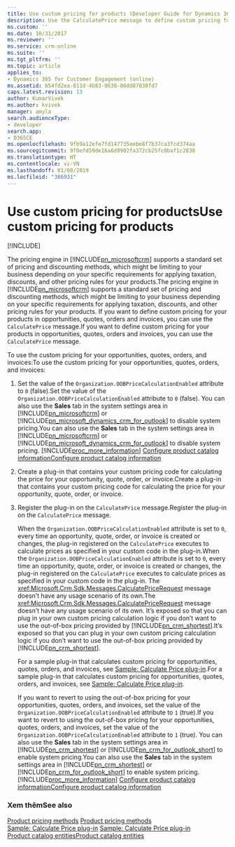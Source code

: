 ```yaml
---
title: Use custom pricing for products (Developer Guide for Dynamics 365 for Customer Engagement) | MicrosoftDocs
description: Use the CalculatePrice message to define custom pricing for products in opportunities, quotes, orders and invoices.
ms.custom: ''
ms.date: 10/31/2017
ms.reviewer: ''
ms.service: crm-online
ms.suite: ''
ms.tgt_pltfrm: ''
ms.topic: article
applies_to:
- Dynamics 365 for Customer Engagement (online)
ms.assetid: b54fd2ea-811d-4b83-8638-86dd87038fd7
caps.latest.revision: 13
author: KumarVivek
ms.author: kvivek
manager: amyla
search.audienceType:
- developer
search.app:
- D365CE
ms.openlocfilehash: 9fb9a12efe7fd147735eebe8f7b37ca3fcd374aa
ms.sourcegitcommit: 9f0efd59de16a6d9902fa372cb25fc0baf1c2838
ms.translationtype: HT
ms.contentlocale: vi-VN
ms.lasthandoff: 01/08/2019
ms.locfileid: "386931"
---
```

# <a name="use-custom-pricing-for-products"></a><span data-ttu-id="efa91-103">Use custom pricing for products</span><span class="sxs-lookup"><span data-stu-id="efa91-103">Use custom pricing for products</span></span>

[!INCLUDE[](../includes/cc_applies_to_update_9_0_0.md)]

<span data-ttu-id="efa91-104">The pricing engine in [!INCLUDE[pn_microsoftcrm](../includes/pn-microsoftcrm.md)] supports a standard set of pricing and discounting methods, which might be limiting to your business depending on your specific requirements for applying taxation, discounts, and other pricing rules for your products.</span><span class="sxs-lookup"><span data-stu-id="efa91-104">The pricing engine in [!INCLUDE[pn_microsoftcrm](../includes/pn-microsoftcrm.md)] supports a standard set of pricing and discounting methods, which might be limiting to your business depending on your specific requirements for applying taxation, discounts, and other pricing rules for your products.</span></span> <span data-ttu-id="efa91-105">If you want to define custom pricing for your products in opportunities, quotes, orders and invoices, you can use the `CalculatePrice` message.</span><span class="sxs-lookup"><span data-stu-id="efa91-105">If you want to define custom pricing for your products in opportunities, quotes, orders and invoices, you can use the `CalculatePrice` message.</span></span>  
  
 <span data-ttu-id="efa91-106">To use the custom pricing for your opportunities, quotes, orders, and invoices:</span><span class="sxs-lookup"><span data-stu-id="efa91-106">To use the custom pricing for your opportunities, quotes, orders, and invoices:</span></span>  
  
1. <span data-ttu-id="efa91-107">Set the value of the `Organization.OOBPriceCalculationEnabled` attribute to `0` (false).</span><span class="sxs-lookup"><span data-stu-id="efa91-107">Set the value of the `Organization.OOBPriceCalculationEnabled` attribute to `0` (false).</span></span> <span data-ttu-id="efa91-108">You can also use the **Sales** tab in the system settings area in [!INCLUDE[pn_microsoftcrm](../includes/pn-microsoftcrm.md)] or [!INCLUDE[pn_microsoft_dynamics_crm_for_outlook](../includes/pn-microsoft-dynamics-crm-for-outlook.md)] to disable system pricing.</span><span class="sxs-lookup"><span data-stu-id="efa91-108">You can also use the **Sales** tab in the system settings area in [!INCLUDE[pn_microsoftcrm](../includes/pn-microsoftcrm.md)] or [!INCLUDE[pn_microsoft_dynamics_crm_for_outlook](../includes/pn-microsoft-dynamics-crm-for-outlook.md)] to disable system pricing.</span></span> [!INCLUDE[proc_more_information](../includes/proc-more-information.md)] <span data-ttu-id="efa91-109">[Configure product catalog information](http://go.microsoft.com/fwlink/p/?LinkId=512492)</span><span class="sxs-lookup"><span data-stu-id="efa91-109">[Configure product catalog information](http://go.microsoft.com/fwlink/p/?LinkId=512492)</span></span>  
  
2. <span data-ttu-id="efa91-110">Create a plug-in that contains your custom pricing code for calculating the price for your opportunity, quote, order, or invoice.</span><span class="sxs-lookup"><span data-stu-id="efa91-110">Create a plug-in that contains your custom pricing code for calculating the price for your opportunity, quote, order, or invoice.</span></span>  
  
3. <span data-ttu-id="efa91-111">Register the plug-in on the `CalculatePrice` message.</span><span class="sxs-lookup"><span data-stu-id="efa91-111">Register the plug-in on the `CalculatePrice` message.</span></span>  
  
   <span data-ttu-id="efa91-112">When the `Organization.OOBPriceCalculationEnabled` attribute is set to `0`, every time an opportunity, quote, order, or invoice is created or changes, the plug-in registered on the `CalculatePrice` executes to calculate prices as specified in your custom code in the plug-in.</span><span class="sxs-lookup"><span data-stu-id="efa91-112">When the `Organization.OOBPriceCalculationEnabled` attribute is set to `0`, every time an opportunity, quote, order, or invoice is created or changes, the plug-in registered on the `CalculatePrice` executes to calculate prices as specified in your custom code in the plug-in.</span></span> <span data-ttu-id="efa91-113">The <xref:Microsoft.Crm.Sdk.Messages.CalculatePriceRequest> message doesn’t have any usage scenario of its own.</span><span class="sxs-lookup"><span data-stu-id="efa91-113">The <xref:Microsoft.Crm.Sdk.Messages.CalculatePriceRequest> message doesn’t have any usage scenario of its own.</span></span> <span data-ttu-id="efa91-114">It’s exposed so that you can plug in your own custom pricing calculation logic if you don’t want to use the out-of-box pricing provided by [!INCLUDE[pn_crm_shortest](../includes/pn-crm-shortest.md)].</span><span class="sxs-lookup"><span data-stu-id="efa91-114">It’s exposed so that you can plug in your own custom pricing calculation logic if you don’t want to use the out-of-box pricing provided by [!INCLUDE[pn_crm_shortest](../includes/pn-crm-shortest.md)].</span></span>  
  
   <span data-ttu-id="efa91-115">For a sample plug-in that calculates custom pricing for opportunities, quotes, orders, and invoices, see [Sample: Calculate Price plug-in](sample-calculate-price-plugin.md).</span><span class="sxs-lookup"><span data-stu-id="efa91-115">For a sample plug-in that calculates custom pricing for opportunities, quotes, orders, and invoices, see [Sample: Calculate Price plug-in](sample-calculate-price-plugin.md).</span></span>  
  
   <span data-ttu-id="efa91-116">If you want to revert to using the out-of-box pricing for your opportunities, quotes, orders, and invoices, set the value of the `Organization.OOBPriceCalculationEnabled` attribute to `1` (true).</span><span class="sxs-lookup"><span data-stu-id="efa91-116">If you want to revert to using the out-of-box pricing for your opportunities, quotes, orders, and invoices, set the value of the `Organization.OOBPriceCalculationEnabled` attribute to `1` (true).</span></span> <span data-ttu-id="efa91-117">You can also use the **Sales** tab in the system settings area in [!INCLUDE[pn_crm_shortest](../includes/pn-crm-shortest.md)] or [!INCLUDE[pn_crm_for_outlook_short](../includes/pn-crm-for-outlook-short.md)] to enable system pricing.</span><span class="sxs-lookup"><span data-stu-id="efa91-117">You can also use the **Sales** tab in the system settings area in [!INCLUDE[pn_crm_shortest](../includes/pn-crm-shortest.md)] or [!INCLUDE[pn_crm_for_outlook_short](../includes/pn-crm-for-outlook-short.md)] to enable system pricing.</span></span> [!INCLUDE[proc_more_information](../includes/proc-more-information.md)] <span data-ttu-id="efa91-118">[Configure product catalog information](http://go.microsoft.com/fwlink/p/?LinkId=512492)</span><span class="sxs-lookup"><span data-stu-id="efa91-118">[Configure product catalog information](http://go.microsoft.com/fwlink/p/?LinkId=512492)</span></span>  
  
### <a name="see-also"></a><span data-ttu-id="efa91-119">Xem thêm</span><span class="sxs-lookup"><span data-stu-id="efa91-119">See also</span></span>  
 <span data-ttu-id="efa91-120">[Product pricing methods](product-pricing-methods.md) </span><span class="sxs-lookup"><span data-stu-id="efa91-120">[Product pricing methods](product-pricing-methods.md) </span></span>  
 <span data-ttu-id="efa91-121">[Sample: Calculate Price plug-in](sample-calculate-price-plugin.md) </span><span class="sxs-lookup"><span data-stu-id="efa91-121">[Sample: Calculate Price plug-in](sample-calculate-price-plugin.md) </span></span>  
 [<span data-ttu-id="efa91-122">Product catalog entities</span><span class="sxs-lookup"><span data-stu-id="efa91-122">Product catalog entities</span></span>](product-catalog-entities.md)
